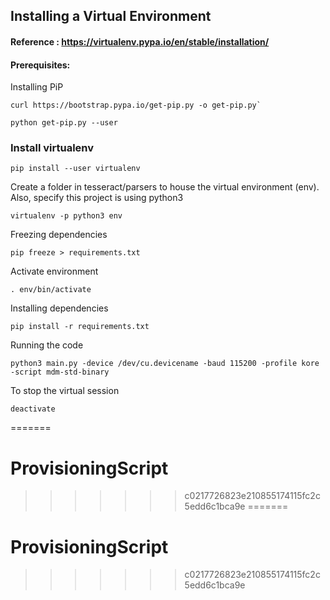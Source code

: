 ## Installing a Virtual Environment
#### Reference : https://virtualenv.pypa.io/en/stable/installation/

#### Prerequisites:

Installing PiP

```console
curl https://bootstrap.pypa.io/get-pip.py -o get-pip.py`

python get-pip.py --user
```

### Install virtualenv  
```console
pip install --user virtualenv
```

Create a folder in tesseract/parsers to house the virtual environment (env). Also, specify this project is using python3  
```console
virtualenv -p python3 env
```

Freezing dependencies
```console
pip freeze > requirements.txt
```

Activate environment  
```console
. env/bin/activate
```

Installing dependencies
```console
pip install -r requirements.txt
```

Running the code
```console
python3 main.py -device /dev/cu.devicename -baud 115200 -profile kore -script mdm-std-binary
```



To stop the virtual session  
```console
deactivate
```
=======
# ProvisioningScript
>>>>>>> c0217726823e210855174115fc2c5edd6c1bca9e
=======
# ProvisioningScript
>>>>>>> c0217726823e210855174115fc2c5edd6c1bca9e
